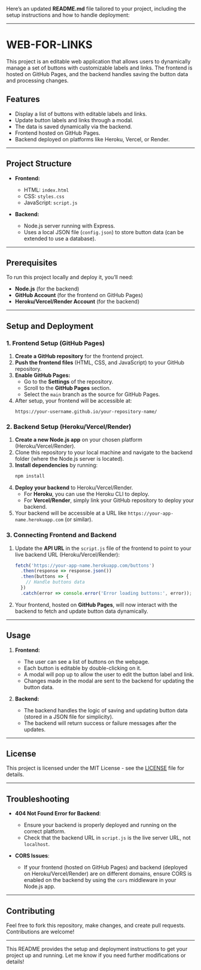Here’s an updated **README.md** file tailored to your project, including the setup instructions and how to handle deployment:

---

# WEB-FOR-LINKS

This project is an editable web application that allows users to dynamically manage a set of buttons with customizable labels and links. The frontend is hosted on GitHub Pages, and the backend handles saving the button data and processing changes.

## Features
- Display a list of buttons with editable labels and links.
- Update button labels and links through a modal.
- The data is saved dynamically via the backend.
- Frontend hosted on GitHub Pages.
- Backend deployed on platforms like Heroku, Vercel, or Render.

---

## Project Structure

- **Frontend:**
  - HTML: `index.html`
  - CSS: `styles.css`
  - JavaScript: `script.js`

- **Backend:**
  - Node.js server running with Express.
  - Uses a local JSON file (`config.json`) to store button data (can be extended to use a database).

---

## Prerequisites

To run this project locally and deploy it, you’ll need:

- **Node.js** (for the backend)
- **GitHub Account** (for the frontend on GitHub Pages)
- **Heroku/Vercel/Render Account** (for the backend)

---

## Setup and Deployment

### 1. **Frontend Setup (GitHub Pages)**

1. **Create a GitHub repository** for the frontend project.
2. **Push the frontend files** (HTML, CSS, and JavaScript) to your GitHub repository.
3. **Enable GitHub Pages:**
   - Go to the **Settings** of the repository.
   - Scroll to the **GitHub Pages** section.
   - Select the `main` branch as the source for GitHub Pages.
4. After setup, your frontend will be accessible at:
   ```
   https://your-username.github.io/your-repository-name/
   ```

### 2. **Backend Setup (Heroku/Vercel/Render)**

1. **Create a new Node.js app** on your chosen platform (Heroku/Vercel/Render).
2. Clone this repository to your local machine and navigate to the backend folder (where the Node.js server is located).
3. **Install dependencies** by running:
   ```bash
   npm install
   ```
4. **Deploy your backend** to Heroku/Vercel/Render.
   - For **Heroku**, you can use the Heroku CLI to deploy.
   - For **Vercel/Render**, simply link your GitHub repository to deploy your backend.
5. Your backend will be accessible at a URL like `https://your-app-name.herokuapp.com` (or similar).

### 3. **Connecting Frontend and Backend**

1. Update the **API URL** in the `script.js` file of the frontend to point to your live backend URL (Heroku/Vercel/Render):
   ```javascript
   fetch('https://your-app-name.herokuapp.com/buttons')
     .then(response => response.json())
     .then(buttons => {
       // Handle buttons data
     })
     .catch(error => console.error('Error loading buttons:', error));
   ```

2. Your frontend, hosted on **GitHub Pages**, will now interact with the backend to fetch and update button data dynamically.

---

## Usage

1. **Frontend:**
   - The user can see a list of buttons on the webpage.
   - Each button is editable by double-clicking on it.
   - A modal will pop up to allow the user to edit the button label and link.
   - Changes made in the modal are sent to the backend for updating the button data.
   
2. **Backend:**
   - The backend handles the logic of saving and updating button data (stored in a JSON file for simplicity).
   - The backend will return success or failure messages after the updates.

---

## License

This project is licensed under the MIT License - see the [LICENSE](LICENSE) file for details.

---

## Troubleshooting

- **404 Not Found Error for Backend**:
  - Ensure your backend is properly deployed and running on the correct platform.
  - Check that the backend URL in `script.js` is the live server URL, not `localhost`.
  
- **CORS Issues**:
  - If your frontend (hosted on GitHub Pages) and backend (deployed on Heroku/Vercel/Render) are on different domains, ensure CORS is enabled on the backend by using the `cors` middleware in your Node.js app.

---

## Contributing

Feel free to fork this repository, make changes, and create pull requests. Contributions are welcome!

---

This README provides the setup and deployment instructions to get your project up and running. Let me know if you need further modifications or details!